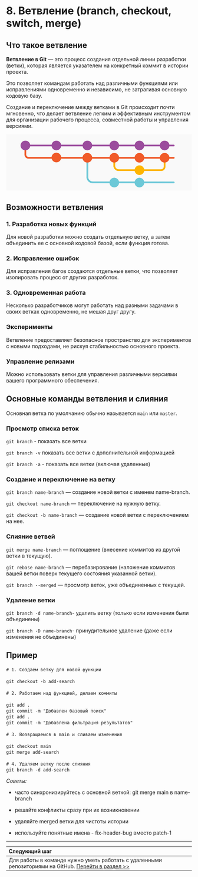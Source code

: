# 8. Ветвление (branch, checkout, switch, merge)

## Что такое ветвление

**Ветвление в Git** — это процесс создания отдельной линии разработки (ветки), которая является указателем на конкретный коммит в истории проекта. 

Это позволяет командам работать над различными функциями или исправлениями одновременно и независимо, не затрагивая основную кодовую базу. 

Создание и переключение между ветками в Git происходит почти мгновенно, что делает ветвление легким и эффективным инструментом для организации рабочего процесса, совместной работы и управления версиями.

![Пример ветвления](/assets/brunch.jpg)

## Возможности ветвления

### 1. Разработка новых функций

Для новой разработки можно создать отдельную ветку, а затем объединить ее с основной кодовой базой, если функция готова. 

### 2. Исправление ошибок

Для исправления багов создаются отдельные ветки, что позволяет изолировать процесс от других разработок. 

### 3. Одновременная работа

Несколько разработчиков могут работать над разными задачами в своих ветках одновременно, не мешая друг другу. 

### Эксперименты

Ветвление предоставляет безопасное пространство для экспериментов с новыми подходами, не рискуя стабильностью основного проекта. 

### Управление релизами

Можно использовать ветки для управления различными версиями вашего программного обеспечения. 

## Основные команды ветвления и слияния

Основная ветка по умолчанию обычно называется `main` или `master`.

### Просмотр списка веток

`git branch` - показать все ветки

`git branch -v` показать все ветки с дополнительной информацией

`git branch -a` - показать все ветки (включая удаленные)

### Создание и переключение на ветку

`git branch name-branch` — создание новой ветки с именем name-branch. 

`git checkout name-branch` — переключение на нужную ветку.

`git checkout -b name-branch` — создание новой ветки с переключением на нее. 

### Слияние ветвей

`git merge name-branch` — поглощение (внесение коммитов из другой ветки в текущую).

`git rebase name-branch` — перебазирование (наложение коммитов вашей ветки поверх текущего состояния указанной ветки).

`git branch --merged` — просмотр веток, уже объединенных с текущей.

### Удаление ветки

`git branch -d name-branch`- удалить ветку (только если изменения были объединены)

`git branch -D name-branch`- принудительное удаление (даже если изменения не объединены)

## Пример

```
# 1. Создаем ветку для новой функции

git checkout -b add-search

# 2. Работаем над функцией, делаем коммиты

git add .
git commit -m "Добавлен базовый поиск"
git add .
git commit -m "Добавлена фильтрация результатов"

# 3. Возвращаемся в main и сливаем изменения

git checkout main
git merge add-search

# 4. Удаляем ветку после слияния
git branch -d add-search
```

*Советы:*

* часто синхронизируйтесь с основной веткой: git merge main в name-branch

- решайте конфликты сразу при их возникновении

* удаляйте merged ветки для чистоты истории

* используйте понятные имена - fix-header-bug вместо patch-1

---
| Следующий шаг |                                                                           
|:--------------|                                                                           
| Для работы в команде нужно уметь работать с удаленными репозиториями на GitHub.  [Перейти в раздел >>](remote-repos.md) |










